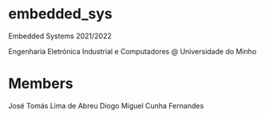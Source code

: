 # embedded_sys
Embedded Systems 2021/2022

Engenharia Eletrónica Industrial e Computadores
@ Universidade do Minho

# Members
José Tomás Lima de Abreu
Diogo Miguel Cunha Fernandes
